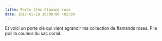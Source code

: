 ```yaml
---
title: Porte Clés Flamand rose
date: 2017-05-18 16:09:00 +02:00
---
```


Et voici un porte clé qui vient agrandir ma collection de flamands roses. Pile poil la couleur du sac corail.